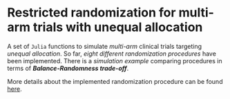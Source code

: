 # Restricted randomization for multi-arm trials with unequal allocation

A set of `Julia` functions to simulate _multi-arm_ clinical trials targeting _unequal allocation_. 
So far, _eight different randomization procedures_ have been implemented.
There is a _simulation example_ comparing procedures in terms of _**Balance-Randomness trade-off**_.

More details about the implemented randomization procedure can be found [here](https://github.com/yevgenryeznik/restricted-multi-arm/wiki/Restricted-Randomization-for-Multi-arm-Trials-with-Unequal-Allocation).
